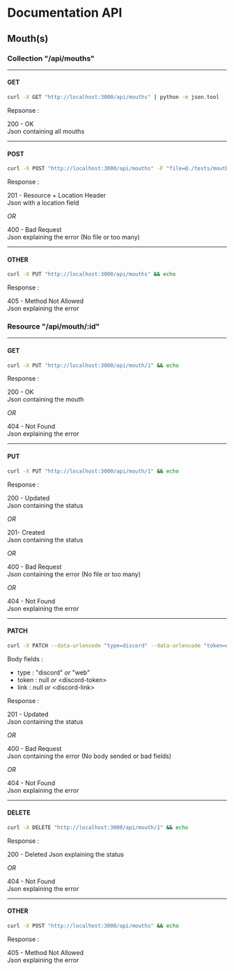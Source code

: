 # Documentation API

## Mouth(s)

### Collection "/api/mouths"

---

#### GET

```bash
curl -X GET "http://localhost:3000/api/mouths" | python -m json.tool
```

Repsonse :

200 - OK \
Json containing all mouths

---

#### POST

```bash
curl -X POST "http://localhost:3000/api/mouths" -F "file=@./tests/mouth.json" && echo
```

Response :

201 - Resource + Location Header \
Json with a location field

*OR*

400 - Bad Request \
Json explaining the error (No file or too many)

---

#### OTHER

```bash
curl -X PUT "http://localhost:3000/api/mouths" && echo
```

Response :

405 - Method Not Allowed \
Json explaining the error 

### Resource "/api/mouth/:id"

---

#### GET

```bash
curl -X PUT "http://localhost:3000/api/mouth/1" && echo
```

Response :

200 - OK \
Json containing the mouth 

*OR*

404 - Not Found \
Json explaining the error 

---

#### PUT

```bash
curl -X PUT "http://localhost:3000/api/mouth/1" && echo
```

Response :

200 - Updated \
Json containing the status 

*OR*

201- Created \
Json containing the status 

*OR*

400 - Bad Request \
Json containing the error (No file or too many)

*OR*

404 - Not Found \
Json explaining the error 

---

#### PATCH

```bash
curl -X PATCH --data-urlencode "type=discord" --data-urlencode "token=discord-token" http://localhost:3000/api/mouth/6 && echo
``` 
Body fields :
* type : "discord" *or* "web"
* token : null *or* \<discord-token\>
* link : null *or* \<discord-link\>

Response :

201 - Updated \
Json containing the status

*OR*

400 - Bad Request \
Json containing the error (No body sended or bad fields)

*OR*

404 - Not Found \
Json explaining the error 

---

#### DELETE

```bash
curl -X DELETE "http://localhost:3000/api/mouth/1" && echo
```

Response :

200 - Deleted
Json explaining the status

*OR*

404 - Not Found \
Json explaining the error

---

#### OTHER

```bash
curl -X POST "http://localhost:3000/api/mouths" && echo
```

Response :

405 - Method Not Allowed \
Json explaining the error 
